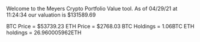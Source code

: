 Welcome to the Meyers Crypto Portfolio Value tool. 
As of 04/29/21 at 11:24:34 our valuation is $131589.69 

BTC Price = $53739.23
 ETH Price = $2768.03
BTC Holdings = 1.06BTC
 ETH holdings = 26.960005962ETH 
